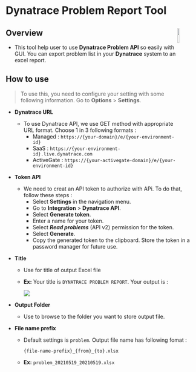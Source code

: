 # Dynatrace Problem Report Tool
## **Overview** <img src=https://i.imgur.com/geLcjrW.png align=right width=10%>
- This tool help user to use **Dynatrace Problem API** so easily with GUI. You can export problem list in your **Dynatrace** system to an excel report.
## **How to use**
> To use this, you need to configure your setting with some following information. Go to **Options** > **Settings**.
- **Dynatrace URL**
    - To use Dynatrace API, we use GET method with appropriate URL format. Choose 1 in 3 following formats :
        - Managed : `https://{your-domain}/e/{your-environment-id}`
        - SaaS : `https://{your-environment-id}.live.dynatrace.com`
        - ActiveGate : `https://{your-activegate-domain}/e/{your-environment-id}`
- **Token API**
    - We need to creat an API token to authorize with APi. To do that, follow these steps :
        - Select **Settings** in the navigation menu.
        - Go to **Integration** > **Dynatrace API**.
        - Select **Generate token**.
        - Enter a name for your token.
        - Select ***Read problems*** (API v2) permission for the token.
        - Select **Generate**.
        - Copy the generated token to the clipboard. Store the token in a password manager for future use.
-  **Title**
    - Use for title of output Excel file
    - **Ex:** Your title is `DYNATRACE PROBLEM REPORT`. Your output is :

        <img src=https://i.imgur.com/RwJRriZ.png>

- **Output Folder**
    - Use to browse to the folder you want to store output file.
- **File name prefix**
    - Default settings is `problem`. Output file name has following fomat :
        ```
        {file-name-prefix}_{from}_{to}.xlsx
        ````
    - **Ex:** `problem_20210519_20210519.xlsx`


